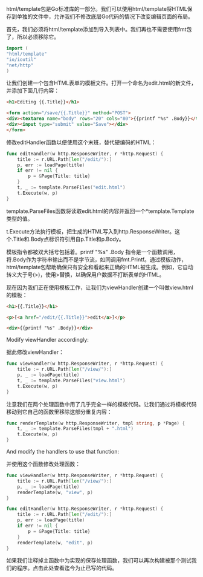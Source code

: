 html/template包是Go标准库的一部分。我们可以使用html/template将HTML保存到单独的文件中，允许我们不修改底层Go代码的情况下改变编辑页面的布局。

首先，我们必须将html/template添加到导入列表中。我们再也不需要使用fmt包了，所以必须移除它。
```go
import (
"html/template"
"io/ioutil"
"net/http"
)
```

让我们创建一个包含HTML表单的模板文件。打开一个命名为edit.html的新文件，并添加下面几行内容：
```html
<h1>Editing {{.Title}}</h1>

<form action="/save/{{.Title}}" method="POST">
<div><textarea name="body" rows="20" cols="80">{{printf "%s" .Body}}</textarea></div>
<div><input type="submit" value="Save"></div>
</form>
```

修改editHandler函数以便使用这个末班，替代硬编码的HTML：
```go
func editHandler(w http.ResponseWriter, r *http.Request) {
    title := r.URL.Path[len("/edit/"):]
    p, err := loadPage(title)
    if err != nil {
        p = &Page{Title: title}
    }
    t, _ := template.ParseFiles("edit.html")
    t.Execute(w, p)
}
```

template.ParseFiles函数将读取edit.html的内容并返回一个*template.Template类型的值。

t.Execute方法执行模板，把生成的HTML写入到http.ResponseWriter。这个.Title和.Body点标识符引用自p.Title和p.Body。

模板指令都被双大括号包括着。printf "%s" .Body 指令是一个函数调用，将.Body作为字符串输出而不是字节流，如同调用fmt.Printf。通过模板动作，html/template包帮助确保只有安全和看起来正确的HTML被生成。例如，它自动转义大于号(>)，使用&gt;替换，以确保用户数据不打断表单的HTML。

现在因为我们正在使用模板工作，让我们为viewHandler创建一个叫做view.html的模板：

```html
<h1>{{.Title}}</h1>

<p>[<a href="/edit/{{.Title}}">edit</a>]</p>

<div>{{printf "%s" .Body}}</div>
```

Modify viewHandler accordingly:

据此修改viewHandler：

```go
func viewHandler(w http.ResponseWriter, r *http.Request) {
    title := r.URL.Path[len("/view/"):]
    p, _ := loadPage(title)
    t, _ := template.ParseFiles("view.html")
    t.Execute(w, p)
}
```

注意我们在两个处理函数中用了几乎完全一样的模板代码。让我们通过将模板代码移动到它自己的函数里移除这部分重复内容：

```go
func renderTemplate(w http.ResponseWriter, tmpl string, p *Page) {
    t, _ := template.ParseFiles(tmpl + ".html")
    t.Execute(w, p)
}
```

And modify the handlers to use that function:

并使用这个函数修改处理函数：

```go
func viewHandler(w http.ResponseWriter, r *http.Request) {
    title := r.URL.Path[len("/view/"):]
    p, _ := loadPage(title)
    renderTemplate(w, "view", p)
}

func editHandler(w http.ResponseWriter, r *http.Request) {
    title := r.URL.Path[len("/edit/"):]
    p, err := loadPage(title)
    if err != nil {
        p = &Page{Title: title}
    }
    renderTemplate(w, "edit", p)
}
```

如果我们注释掉主函数中为实现的保存处理函数，我们可以再次构建被那个测试我们的程序。点击此处查看迄今为止已写的代码。